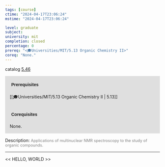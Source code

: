 ```yaml
---
tags: [course]
ctime: "2024-04-17T23:06:24"
mstime: "2024-04-17T23:06:24"

level: graduate
subject: 
university: mit
completion: closed
percentage: 0
prereq: "<🎓Universities/MIT/5.13 Organic Chemistry II>"
coreq: "None."
---
```


catalog [5.46](http://student.mit.edu/catalog/m5a.html#5.46)

<span style="display: block; padding: 15px; background-color: rgb(100, 100, 100, 0.2);"><font id="m_prereq3256_0" style="display: block; font-family: Arial, sans-serif; font-weight: bold; padding: 5px">Prerequisites</font><br><span id="prereq3256_0">[[🎓Universities/MIT/5.13 Organic Chemistry II | 5.13]]</span></span>
<span style="display: block; padding: 15px; background-color: rgb(100, 100, 100, 0.2);"><font id="m_coreq3256_0" style="display: block; font-family: Arial, sans-serif; font-weight: bold; padding: 5px">Corequisites</font><br><span id="coreq3256_0">None.</span></span>

<font style="">Description:</font>
<font style="color: grey; font-size: 0.8rem;">Applications of multinuclear NMR spectroscopy to the study of organic compounds.</font>



---

<< HELLO, WORLD >>
